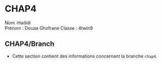 

# CHAP4

Nom :Hadidi  
Prénom : Douaa Ghofrane 
Classe : 4twin9 

## CHAP4/Branch
- Cette section contient des informations concernant la branche `chap4`.
